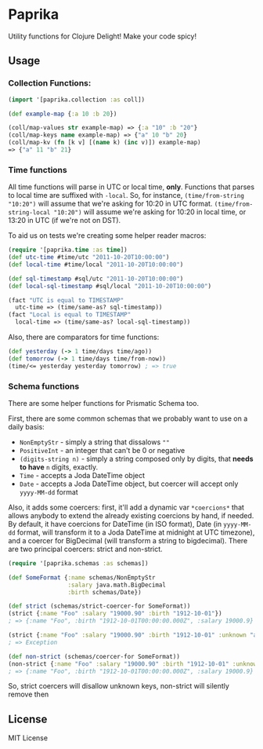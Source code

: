 # Paprika

Utility functions for Clojure Delight! Make your code spicy!

## Usage

### Collection Functions:

```clojure
(import '[paprika.collection :as coll])

(def example-map {:a 10 :b 20})

(coll/map-values str example-map) => {:a "10" :b "20"}
(coll/map-keys name example-map) => {"a" 10 "b" 20}
(coll/map-kv (fn [k v] [(name k) (inc v)]) example-map)
=> {"a" 11 "b" 21}
```

### Time functions

All time functions will parse in UTC or local time, **only**. Functions that parses to
local time are suffixed with `-local`. So, for instance, `(time/from-string "10:20")` will
assume that we're asking for 10:20 in UTC format. `(time/from-string-local "10:20")` will
assume we're asking for 10:20 in local time, or 13:20 in UTC (if we're not on DST).

To aid us on tests we're creating some helper reader macros:

```clojure
(require '[paprika.time :as time])
(def utc-time #time/utc "2011-10-20T10:00:00")
(def local-time #time/local "2011-10-20T10:00:00")

(def sql-timestamp #sql/utc "2011-10-20T10:00:00")
(def local-sql-timestamp #sql/local "2011-10-20T10:00:00")

(fact "UTC is equal to TIMESTAMP"
  utc-time => (time/same-as? sql-timestamp))
(fact "Local is equal to TIMESTAMP"
  local-time => (time/same-as? local-sql-timestamp))
```

Also, there are comparators for time functions:

```clojure
(def yesterday (-> 1 time/days time/ago))
(def tomorrow (-> 1 time/days time/from-now))
(time/<= yesterday yesterday tomorrow) ; => true
```

### Schema functions

There are some helper functions for Prismatic Schema too.

First, there are some common schemas that we probably want to use on a daily basis:

* `NonEmptyStr` - simply a string that dissalows `""`
* `PositiveInt` - an integer that can't be 0 or negative
* `(digits-string n)` - simply a string composed only by digits, that **needs to have** `n` digits, exactly.
* `Time` - accepts a Joda DateTime object
* `Date` - accepts a Joda DateTime object, but coercer will accept only `yyyy-MM-dd` format

Also, it adds some coercers: first, it'll add a dynamic var `*coercions*` that allows anybody to extend the already existing coercions by hand, if needed. By default, it have coercions for DateTime (in ISO format), Date (in `yyyy-MM-dd` format, will transform it to a Joda DateTime at midnight at UTC timezone), and a coercer for BigDecimal (will transform a string to bigdecimal). There are two principal coercers: strict and non-strict.

```clojure
(require '[paprika.schemas :as schemas])

(def SomeFormat {:name schemas/NonEmptyStr
                 :salary java.math.BigDecimal
                 :birth schemas/Date})

(def strict (schemas/strict-coercer-for SomeFormat))
(strict {:name "Foo" :salary "19000.90" :birth "1912-10-01"})
; => {:name "Foo", :birth "1912-10-01T00:00:00.000Z", :salary 19000.9}

(strict {:name "Foo" :salary "19000.90" :birth "1912-10-01" :unknown "attribute"})
; => Exception

(def non-strict (schemas/coercer-for SomeFormat))
(non-strict {:name "Foo" :salary "19000.90" :birth "1912-10-01" :unknown "attribute"})
; => {:name "Foo", :birth "1912-10-01T00:00:00.000Z", :salary 19000.9}
```

So, strict coercers will disallow unknown keys, non-strict will silently remove then

## License

MIT License
